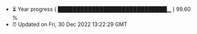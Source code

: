 - ⏳ Year progress { █████████████████████████████▁ } 99.60 %
- ⏰ Updated on Fri, 30 Dec 2022 13:22:29 GMT

